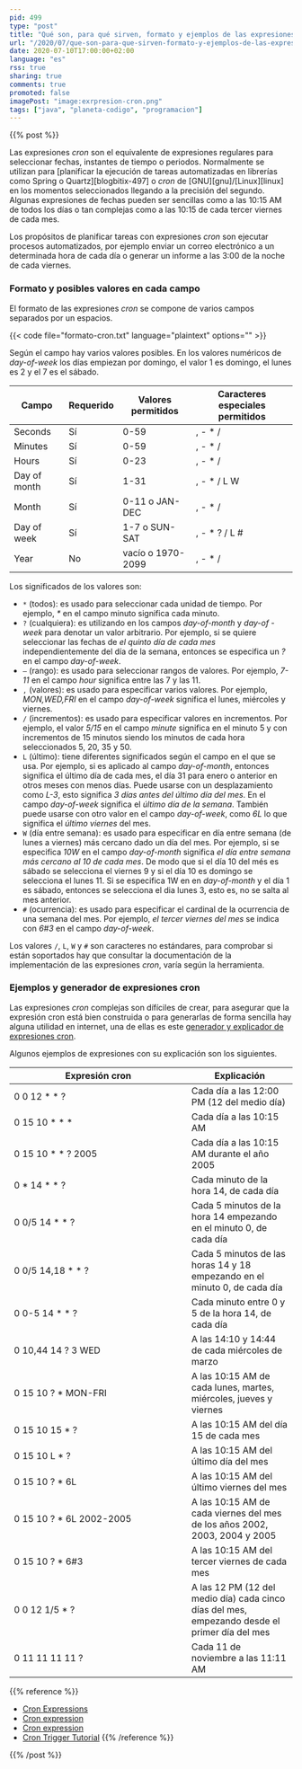 ```yaml
---
pid: 499
type: "post"
title: "Qué son, para qué sirven, formato y ejemplos de las expresiones cron"
url: "/2020/07/que-son-para-que-sirven-formato-y-ejemplos-de-las-expresiones-cron/"
date: 2020-07-10T17:00:00+02:00
language: "es"
rss: true
sharing: true
comments: true
promoted: false
imagePost: "image:exrpresion-cron.png"
tags: ["java", "planeta-codigo", "programacion"]
---
```


{{% post %}}

Las expresiones _cron_ son el equivalente de expresiones regulares para seleccionar fechas, instantes de tiempo o periodos. Normalmente se utilizan para [planificar la ejecución de tareas automatizadas en librerías como Spring o Quartz][blogbitix-497] o _cron_ de [GNU][gnu]/[Linux][linux] en los momentos seleccionados llegando a la precisión del segundo. Algunas expresiones de fechas pueden ser sencillas como a las 10:15 AM de todos los días o tan complejas como a las 10:15 de cada tercer viernes de cada mes.

Los propósitos de planificar tareas con expresiones _cron_ son ejecutar procesos automatizados, por ejemplo enviar un correo electrónico a un determinada hora de cada día o generar un informe a las 3:00 de la noche de cada viernes.

### Formato y posibles valores en cada campo

El formato de las expresiones _cron_ se compone de varios campos separados por un espacios.

{{< code file="formato-cron.txt" language="plaintext" options="" >}}

Según el campo hay varios valores posibles. En los valores numéricos de _day-of-week_ los días empiezan por domingo, el valor 1 es domingo, el lunes es 2 y el 7 es el sábado.

<table class="table">
   <thead class="thead-light">
       <th>Campo</th>
       <th>Requerido</th>
       <th>Valores permitidos</th>
       <th>Caracteres especiales permitidos</th>
   </thead>
   <tbody>
       <tr>
           <td>Seconds</td>
           <td>Sí</td>
           <td>0-59</td>
           <td>, - * /</td>
       </tr>
       <tr>
           <td>Minutes</td>
           <td>Sí</td>
           <td>0-59</td>
           <td>, - * /</td>
       </tr>
       <tr>
           <td>Hours</td>
           <td>Sí</td>
           <td>0-23</td>
           <td>, - * /</td>
       </tr>
       <tr>
           <td>Day of month</td>
           <td>Sí</td>
           <td>1-31</td>
           <td>, - * / L W</td>
       </tr>
       <tr>
           <td>Month</td>
           <td>Sí</td>
           <td>0-11 o JAN-DEC</td>
           <td>, - * /</td>
       </tr>
       <tr>
           <td>Day of week</td>
           <td>Sí</td>
           <td>1-7 o SUN-SAT</td>
           <td>, - * ? / L #</td>
       </tr>
       <tr>
           <td>Year</td>
           <td>No</td>
           <td>vacío o 1970-2099</td>
           <td>, - * /</td>
       </tr>
   </tbody>
</table>

Los significados de los valores son:

* `*` (todos): es usado para seleccionar cada unidad de tiempo. Por ejemplo, _*_ en el campo minuto significa cada minuto.
* `?` (cualquiera): es utilizando en los campos _day-of-month_ y _day-of -week_ para denotar un valor arbitrario. Por ejemplo, si se quiere seleccionar las fechas de _el quinto día de cada mes_ independientemente del día de la semana, entonces se especifica un _?_ en el campo _day-of-week_.
* `–` (rango): es usado para seleccionar rangos de valores. Por ejemplo, _7-11_ en el campo _hour_ significa entre las 7 y las 11.
* `,` (valores): es usado para especificar varios valores. Por ejemplo, _MON,WED,FRI_ en el campo _day-of-week_ significa el lunes, miércoles y viernes.
* `/` (incrementos): es usado para especificar valores en incrementos. Por ejemplo, el valor _5/15_ en el campo _minute_ significa en el minuto 5 y con incrementos de 15 minutos siendo los minutos de cada hora seleccionados 5, 20, 35 y 50.
* `L` (último): tiene diferentes significados según el campo en el que se usa. Por ejemplo, si es aplicado al campo _day-of-month_, entonces significa el último día de cada mes, el día 31 para enero o anterior en otros meses con menos días. Puede usarse con un desplazamiento como _L-3_, esto significa _3 días antes del último día del mes_. En el campo _day-of-week_ significa el _último día de la semana_. También puede usarse con otro valor en el campo _day-of-week_, como _6L_ lo que significa el _último viernes_ del mes.
* `W` (día entre semana): es usado para especificar en día entre semana (de lunes a viernes) más cercano dado un día del mes. Por ejemplo, si se especifica _10W_ en el campo _day-of-month_ significa _el día entre semana más cercano al 10 de cada mes_. De modo que si el día 10 del més es sábado se selecciona el viernes 9 y si el día 10 es domingo se selecciona el lunes 11. Si se especifica 1W en en _day-of-month_ y el día 1 es sábado, entonces se selecciona el dia lunes 3, esto es, no se salta al mes anterior.
* `#` (ocurrencia): es usado para especificar el cardinal de la ocurrencia de una semana del mes. Por ejemplo, _el tercer viernes del mes_ se indica con _6#3_ en el campo _day-of-week_.

Los valores `/`, `L`, `W` y `#` son caracteres no estándares, para comprobar si están soportados hay que consultar la documentación de la implementación de las expresiones _cron_, varía según la herramienta.

### Ejemplos y generador de expresiones cron

Las expresiones _cron_ complejas son dífíciles de crear, para asegurar que la expresión cron está bien construida o para generarlas de forma sencilla hay alguna utilidad en internet, una de ellas es este [generador y explicador de expresiones cron](https://freeformatter.com/cron-expression-generator-quartz.html).

Algunos ejemplos de expresiones con su explicación son los siguientes.

<table class="table">
   <thead class="thead-light">
       <th width="300px">Expresión cron</th>
       <th>Explicación</th>
   </thead>
   <tbody>
       <tr>
           <td>0 0 12 * * ?</td>
           <td>Cada día a las 12:00 PM (12 del medio día)</td>
       </tr>
       <tr>
           <td>0 15 10 * * *</td>
           <td>Cada día a las 10:15 AM</td>
       </tr>
       <tr>
           <td>0 15 10 * * ? 2005</td>
           <td>Cada día a las 10:15 AM durante el año 2005</td>
       </tr>
       <tr>
           <td>0 * 14 * * ?</td>
           <td>Cada minuto de la hora 14, de cada día</td>
       </tr>
       <tr>
           <td>0 0/5 14 * * ?</td>
           <td>Cada 5 minutos de la hora 14 empezando en el minuto 0, de cada día</td>
       </tr>
       <tr>
           <td>0 0/5 14,18 * * ?</td>
           <td>Cada 5 minutos de las horas 14 y 18 empezando en el minuto 0, de cada día</td>
       </tr>
       <tr>
           <td>0 0-5 14 * * ?</td>
           <td>Cada minuto entre 0 y 5 de la hora 14, de cada día</td>
       </tr>
       <tr>
           <td>0 10,44 14 ? 3 WED</td>
           <td>A las 14:10 y 14:44 de cada miércoles de marzo</td>
       </tr>
       <tr>
           <td>0 15 10 ? * MON-FRI</td>
           <td>A las 10:15 AM de cada lunes, martes, miércoles, jueves y viernes</td>
       </tr>
       <tr>
           <td>0 15 10 15 * ? </td>
           <td>A las 10:15 AM del día 15 de cada mes</td>
       </tr>
       <tr>
           <td>0 15 10 L * ?</td>
           <td>A las 10:15 AM del último día del mes</td>
       </tr>
       <tr>
           <td>0 15 10 ? * 6L</td>
           <td>A las 10:15 AM del último viernes del mes</td>
       </tr>
       <tr>
           <td>0 15 10 ? * 6L 2002-2005</td>
           <td>A las 10:15 AM de cada viernes del mes de los años 2002, 2003, 2004 y 2005</td>
       </tr>
       <tr>
           <td>0 15 10 ? * 6#3</td>
           <td>A las 10:15 AM del tercer viernes de cada mes</td>
       </tr>
       <tr>
           <td>0 0 12 1/5 * ?</td>
           <td>A las 12 PM (12 del medio día) cada cinco días del mes, empezando desde el primer día del mes</td>
       </tr>
       <tr>
           <td>0 11 11 11 11 ?</td>
           <td>Cada 11 de noviembre a las 11:11 AM</td>
       </tr>
   </tbody>
</table>

{{% reference %}}
* [Cron Expressions](https://docs.oracle.com/cd/E12058_01/doc/doc.1014/e12030/cron_expressions.htm)
* [Cron expression](https://en.wikipedia.org/wiki/Cron#CRON_expression)
* [Cron expression](https://riptutorial.com/spring/example/21209/cron-expression)
* [Cron Trigger Tutorial](http://www.quartz-scheduler.org/documentation/quartz-2.3.0/tutorials/crontrigger.html)
{{% /reference %}}

{{% /post %}}
